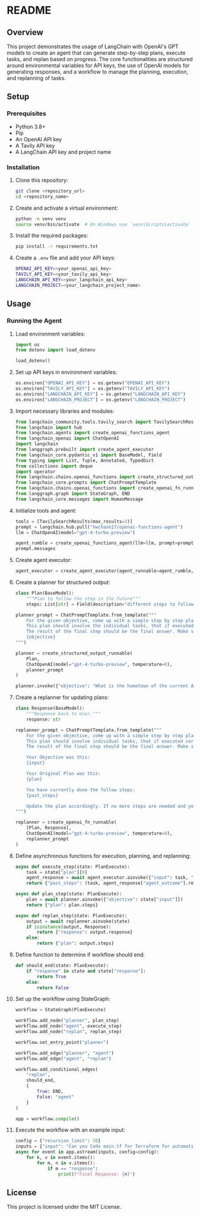 # README

## Overview

This project demonstrates the usage of LangChain with OpenAI's GPT models to create an agent that can generate step-by-step plans, execute tasks, and replan based on progress. The core functionalities are structured around environmental variables for API keys, the use of OpenAI models for generating responses, and a workflow to manage the planning, execution, and replanning of tasks.

## Setup

### Prerequisites

- Python 3.8+
- Pip
- An OpenAI API key
- A Tavily API key
- A LangChain API key and project name

### Installation

1. Clone this repository:
    ```sh
    git clone <repository_url>
    cd <repository_name>
    ```

2. Create and activate a virtual environment:
    ```sh
    python -m venv venv
    source venv/bin/activate  # On Windows use `venv\Scripts\activate`
    ```

3. Install the required packages:
    ```sh
    pip install -r requirements.txt
    ```

4. Create a `.env` file and add your API keys:
    ```sh
    OPENAI_API_KEY=<your_openai_api_key>
    TAVILY_API_KEY=<your_tavily_api_key>
    LANGCHAIN_API_KEY=<your_langchain_api_key>
    LANGCHAIN_PROJECT=<your_langchain_project_name>
    ```

## Usage

### Running the Agent

1. Load environment variables:
    ```python
    import os
    from dotenv import load_dotenv

    load_dotenv()
    ```

2. Set up API keys in environment variables:
    ```python
    os.environ["OPENAI_API_KEY"] = os.getenv("OPENAI_API_KEY")
    os.environ["TAVILY_API_KEY"] = os.getenv("TAVILY_API_KEY")
    os.environ["LANGCHAIN_API_KEY"] = os.getenv("LANGCHAIN_API_KEY")
    os.environ["LANGCHAIN_PROJECT"] = os.getenv("LANGCHAIN_PROJECT")
    ```

3. Import necessary libraries and modules:
    ```python
    from langchain_community.tools.tavily_search import TavilySearchResults
    from langchain import hub
    from langchain.agents import create_openai_functions_agent
    from langchain_openai import ChatOpenAI
    import langchain
    from langgraph.prebuilt import create_agent_executor
    from langchain_core.pydantic_v1 import BaseModel, Field
    from typing import List, Tuple, Annotated, TypedDict
    from collections import deque
    import operator
    from langchain.chains.openai_functions import create_structured_output_runnable
    from langchain_core.prompts import ChatPromptTemplate
    from langchain.chains.openai_functions import create_openai_fn_runnable
    from langgraph.graph import StateGraph, END
    from langchain_core.messages import HumanMessage
    ```

4. Initialize tools and agent:
    ```python
    tools = [TavilySearchResults(max_results=3)]
    prompt = langchain.hub.pull("hwchase17/openai-functions-agent")
    llm = ChatOpenAI(model="gpt-4-turbo-preview")

    agent_rumble = create_openai_functions_agent(llm=llm, prompt=prompt, tools=tools)
    prompt.messages
    ```

5. Create agent executor:
    ```python
    agent_executor = create_agent_executor(agent_runnable=agent_rumble, tools=tools)
    ```

6. Create a planner for structured output:
    ```python
    class Plan(BaseModel):
        """Plan to follow the step in the future"""
        steps: List[str] = Field(description="different steps to follow, should be in sorted order")

    planner_prompt = ChatPromptTemplate.from_template("""
        For the given objective, come up with a simple step by step plan. \
        This plan should involve the individual tasks, that if executed correctly will yield the correct answer. Do not add any superfluous steps. \
        The result of the final step should be the final answer. Make sure that each step has all the information needed - do not skip the steps.
        {objective}
    """)

    planner = create_structured_output_runnable(
        Plan,
        ChatOpenAI(model="gpt-4-turbo-preview", temperature=0),
        planner_prompt
    )

    planner.invoke({"objective": "What is the hometown of the current Australia Open Winner?"})
    ```

7. Create a replanner for updating plans:
    ```python
    class Response(BaseModel):
        """Response back to User."""
        response: str

    replanner_prompt = ChatPromptTemplate.from_template("""
        For the given objective, come up with a simple step by step plan.\
        This plan should involve individual tasks, that if executed correctly will yield the correct answer. Do not add any superfluous steps. \
        The result of the final step should be the final answer. Make sure that each step has all the information needed - do not skip the steps.

        Your Objective was this: 
        {input}

        Your Original Plan was this: 
        {plan}

        You have currently done the follow steps: 
        {past_steps}

        Update the plan accordingly. If no more steps are needed and you can return to the user, then respond with that. Otherwise, fill out the plan. Only add steps to the plan that still NEED to be done. Do not return previously done steps as part of the plan. 
    """)

    replanner = create_openai_fn_runnable(
        [Plan, Response],
        ChatOpenAI(model="gpt-4-turbo-preview", temperature=0),
        replanner_prompt
    )
    ```

8. Define asynchronous functions for execution, planning, and replanning:
    ```python
    async def execute_step(state: PlanExecute):
        task = state["plan"][0]
        agent_response = await agent_executor.ainvoke({"input": task, "chat_history": []})
        return {"past_steps": (task, agent_response["agent_outcome"].return_values["output"])}

    async def plan_step(state: PlanExecute):
        plan = await planner.ainvoke({"objective": state["input"]})
        return {"plan": plan.steps}

    async def replan_step(state: PlanExecute):
        output = await replanner.ainvoke(state)
        if isinstance(output, Response):
            return {"response": output.response}
        else:
            return {"plan": output.steps}
    ```

9. Define function to determine if workflow should end:
    ```python
    def should_end(state: PlanExecute):
        if "response" in state and state["response"]:
            return True
        else:
            return False
    ```

10. Set up the workflow using StateGraph:
    ```python
    workflow = StateGraph(PlanExecute)

    workflow.add_node("planner", plan_step)
    workflow.add_node("agent", execute_step)
    workflow.add_node("replan", replan_step)

    workflow.set_entry_point("planner")

    workflow.add_edge("planner", "agent")
    workflow.add_edge("agent", "replan")

    workflow.add_conditional_edges(
        "replan",
        should_end,
        {
            True: END,
            False: "agent"
        }
    )

    app = workflow.compile()
    ```

11. Execute the workflow with an example input:
    ```python
    config = {"recursion_limit": 50}
    inputs = {"input": "Can you Code main.tf for Terraform for automating the instances for the AWS EC2?"}
    async for event in app.astream(inputs, config=config):
        for k, v in event.items():
            for m, n in v.items():
                if m == "response":
                    print(f"Final Response: {n}")
    ```

## License

This project is licensed under the MIT License.
